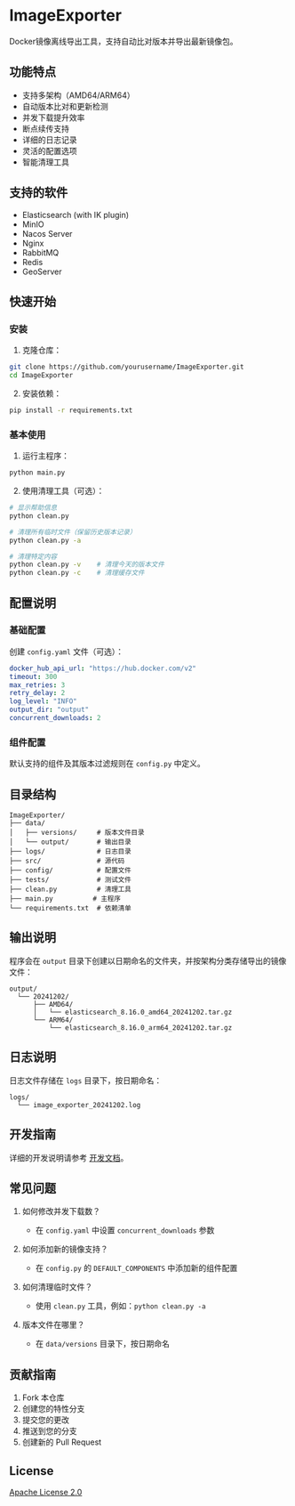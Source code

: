 # ImageExporter

Docker镜像离线导出工具，支持自动比对版本并导出最新镜像包。

## 功能特点

- 支持多架构（AMD64/ARM64）
- 自动版本比对和更新检测
- 并发下载提升效率
- 断点续传支持
- 详细的日志记录
- 灵活的配置选项
- 智能清理工具

## 支持的软件

- Elasticsearch (with IK plugin)
- MinIO
- Nacos Server
- Nginx
- RabbitMQ
- Redis
- GeoServer

## 快速开始

### 安装

1. 克隆仓库：
```bash
git clone https://github.com/yourusername/ImageExporter.git
cd ImageExporter
```

2. 安装依赖：
```bash
pip install -r requirements.txt
```

### 基本使用

1. 运行主程序：
```bash
python main.py
```

2. 使用清理工具（可选）：
```bash
# 显示帮助信息
python clean.py

# 清理所有临时文件（保留历史版本记录）
python clean.py -a

# 清理特定内容
python clean.py -v    # 清理今天的版本文件
python clean.py -c    # 清理缓存文件
```

## 配置说明

### 基础配置

创建 `config.yaml` 文件（可选）：

```yaml
docker_hub_api_url: "https://hub.docker.com/v2"
timeout: 300
max_retries: 3
retry_delay: 2
log_level: "INFO"
output_dir: "output"
concurrent_downloads: 2
```

### 组件配置

默认支持的组件及其版本过滤规则在 `config.py` 中定义。

## 目录结构

```
ImageExporter/
├── data/
│   ├── versions/     # 版本文件目录
│   └── output/       # 输出目录
├── logs/             # 日志目录
├── src/              # 源代码
├── config/           # 配置文件
├── tests/            # 测试文件
├── clean.py          # 清理工具
├── main.py          # 主程序
└── requirements.txt  # 依赖清单
```

## 输出说明

程序会在 `output` 目录下创建以日期命名的文件夹，并按架构分类存储导出的镜像文件：

```
output/
  └── 20241202/
      ├── AMD64/
      │   └── elasticsearch_8.16.0_amd64_20241202.tar.gz
      └── ARM64/
          └── elasticsearch_8.16.0_arm64_20241202.tar.gz
```

## 日志说明

日志文件存储在 `logs` 目录下，按日期命名：
```
logs/
  └── image_exporter_20241202.log
```

## 开发指南

详细的开发说明请参考 [开发文档](development.md)。

## 常见问题

1. 如何修改并发下载数？
   - 在 `config.yaml` 中设置 `concurrent_downloads` 参数

2. 如何添加新的镜像支持？
   - 在 `config.py` 的 `DEFAULT_COMPONENTS` 中添加新的组件配置

3. 如何清理临时文件？
   - 使用 `clean.py` 工具，例如：`python clean.py -a`

4. 版本文件在哪里？
   - 在 `data/versions` 目录下，按日期命名

## 贡献指南

1. Fork 本仓库
2. 创建您的特性分支
3. 提交您的更改
4. 推送到您的分支
5. 创建新的 Pull Request

## License

[Apache License 2.0](LICENSE)